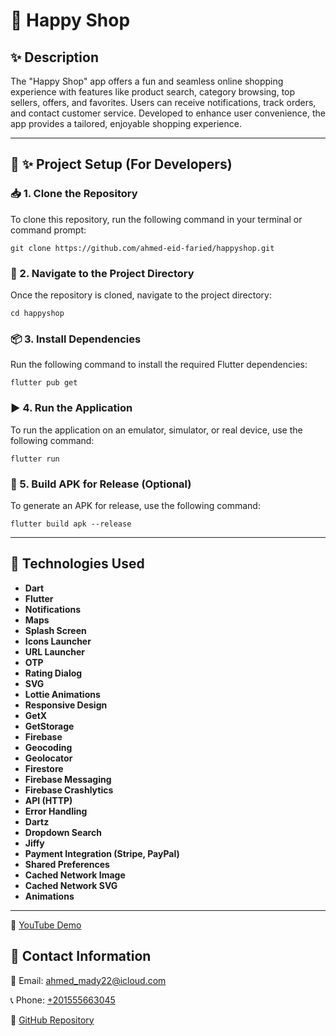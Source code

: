 🎉 Happy Shop
=============

✨ Description
-------------

The "Happy Shop" app offers a fun and seamless online shopping experience with features like product search, category browsing, top sellers, offers, and favorites. Users can receive notifications, track orders, and contact customer service. Developed to enhance user convenience, the app provides a tailored, enjoyable shopping experience.

* * *

🔧 ✨ Project Setup (For Developers)
-----------------------------------

### 📥 1. Clone the Repository

To clone this repository, run the following command in your terminal or command prompt:

    git clone https://github.com/ahmed-eid-faried/happyshop.git

### 📂 2. Navigate to the Project Directory

Once the repository is cloned, navigate to the project directory:

    cd happyshop

### 📦 3. Install Dependencies

Run the following command to install the required Flutter dependencies:

    flutter pub get

### ▶️ 4. Run the Application

To run the application on an emulator, simulator, or real device, use the following command:

    flutter run

### 🚀 5. Build APK for Release (Optional)

To generate an APK for release, use the following command:

    flutter build apk --release

* * *

🔧 Technologies Used
--------------------

*   **Dart**
*   **Flutter**
*   **Notifications**
*   **Maps**
*   **Splash Screen**
*   **Icons Launcher**
*   **URL Launcher**
*   **OTP**
*   **Rating Dialog**
*   **SVG**
*   **Lottie Animations**
*   **Responsive Design**
*   **GetX**
*   **GetStorage**
*   **Firebase**
*   **Geocoding**
*   **Geolocator**
*   **Firestore**
*   **Firebase Messaging**
*   **Firebase Crashlytics**
*   **API (HTTP)**
*   **Error Handling**
*   **Dartz**
*   **Dropdown Search**
*   **Jiffy**
*   **Payment Integration (Stripe, PayPal)**
*   **Shared Preferences**
*   **Cached Network Image**
*   **Cached Network SVG**
*   **Animations**

* * *

🎥 [YouTube Demo](https://www.youtube.com/watch?v=RuvCCDwtgtQ&feature=youtu.be)

📢 Contact Information
----------------------

📧 Email: [ahmed\_mady22@icloud.com](mailto:ahmed_mady22@icloud.com)

📞 Phone: [+201555663045](tel:+201555663045)

🔗 [GitHub Repository](https://github.com/ahmed-eid-faried/happyshop)


